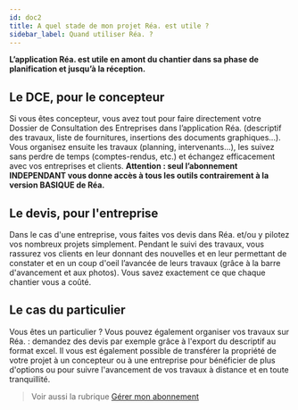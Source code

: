 ```yaml
---
id: doc2
title: A quel stade de mon projet Réa. est utile ?
sidebar_label: Quand utiliser Réa. ?
---
```


**L’application Réa. est utile en amont du chantier dans sa phase de planification et jusqu’à la réception.**

## Le DCE, pour le concepteur

Si vous êtes concepteur, vous avez tout pour faire directement votre Dossier de Consultation des Entreprises dans l’application Réa. (descriptif des travaux, liste de fournitures, insertions des documents graphiques...).
Vous organisez ensuite les travaux (planning, intervenants…), les suivez sans perdre de temps (comptes-rendus, etc.) et échangez efficacement avec vos entreprises et clients.
**Attention : seul l’abonnement INDEPENDANT vous donne accès à tous les outils contrairement à la version BASIQUE de Réa.**

## Le devis, pour l'entreprise

Dans le cas d'une entreprise, vous faites vos devis dans Réa. et/ou y pilotez vos nombreux projets simplement.
Pendant le suivi des travaux, vous rassurez vos clients en leur donnant des nouvelles et en leur permettant de constater et en un coup d'oeil l’avancée de leurs travaux (grâce à la barre d'avancement et aux photos). Vous savez exactement ce que chaque chantier vous a coûté.

## Le cas du particulier

Vous êtes un particulier ? Vous pouvez également organiser vos travaux sur Réa. : demandez des devis par exemple grâce à l'export du descriptif au format excel. Il vous est également possible de transférer la propriété de votre projet à un concepteur ou à une entreprise pour bénéficier de plus d'options ou pour suivre l'avancement de vos travaux à distance et en toute tranquillité.


> Voir aussi la rubrique [Gérer mon abonnement](doc7.md)
